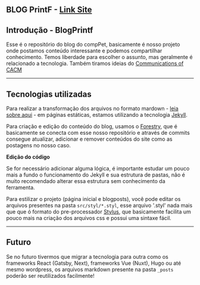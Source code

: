 ## BLOG PrintF - [Link Site](https://comppet.github.io/PrintF/)


## Introdução - BlogPrintf

Esse é o repositório do blog do compPet, basicamente é nosso projeto onde postamos conteúdo interessante e podemos compartilhar conhecimento.
Temos liberdade para escolher o assunto, mas geralmente é relacionado a tecnologia. Também tiramos ideias do [Communications of CACM](https://cacm.acm.org/)


<hr/>

## Tecnologias utilizadas

Para realizar a transformação dos arquivos no formato mardown - [leia sobre aqui](https://daringfireball.net/projects/markdown/syntax) - em páginas estáticas, estamos utilizando a tecnologia [Jekyll](https://jekyllrb.com/).

Para criação e edição do conteúdo do blog, usamos o [Forestry](https://forestry.io/), que é basicamente se conecta com esse nosso repositório e através de commits consegue atualizar, adicionar e remover conteúdos do site como as postagens no nosso caso.


**Edição do código**

Se for necessário adicionar alguma lógica, é importante estudar um pouco mais a fundo o funcionamento do Jekyll e sua estrutura de pastas, não é muito recomendado alterar essa estrutura sem conhecimento da ferramenta.

Para estilizar o projeto (página inicial e blogposts), você pode editar os arquivos presentes na pasta `src/styl/*.styl`, esse arquivo '.styl' nada mais que que ó formato do pre-processador [Stylus](http://stylus-lang.com/), que basicamente facilita um pouco mais na criação dos arquivos css e possui uma sintaxe fácil.

<hr/>

## Futuro

Se no futuro tivermos que migrar a tecnologia para outra como os frameworks React (Gatsby, Next), frameworks Vue (Nuxt), Hugo ou até mesmo wordpress, os arquivos markdown presente na pasta `_posts` poderão ser reutilizados facilmente!

